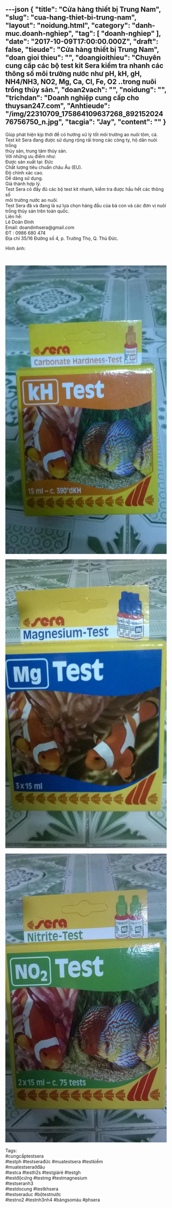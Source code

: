 ---json
{
    "title": "Cửa hàng thiết bị Trung Nam",
    "slug": "cua-hang-thiet-bi-trung-nam",
    "layout": "noidung.html",
    "category": "danh-muc.doanh-nghiep",
    "tag": [
        "doanh-nghiep"
    ],
    "date": "2017-10-09T17:00:00.000Z",
    "draft": false,
    "tieude": "Cửa hàng thiết bị Trung Nam",
    "doan gioi thieu": "",
    "doangioithieu": "Chuyên cung cấp các bộ test kit Sera kiểm tra nhanh các thông số môi trường nước như pH, kH, gH, NH4/NH3, NO2, Mg, Ca, Cl, Fe, O2 ..trong nuôi trồng thủy sản.",
    "doan2vach": "",
    "noidung": "",
    "trichdan": "Doanh nghiệp cung cấp cho thuysan247.com",
    "Anhtieude": "/img/22310709_175864109637268_89215202476756750_n.jpg",
    "tacgia": "Jay",
    "__content__": ""
}
---
<p><span style="font-size:14px">Gi&uacute;p ph&aacute;t hiện kịp thời để c&oacute; hướng xử l&yacute; tốt m&ocirc;i trường ao nu&ocirc;i t&ocirc;m, c&aacute;.<br />
Test kit Sera đang được sử dụng rộng r&atilde;i trong c&aacute;c c&ocirc;ng ty, hộ d&acirc;n nu&ocirc;i trồng<br />
thủy sản, trung t&acirc;m thủy sản.<br />
Với những ưu điểm như:&nbsp;<br />
Được sản xuất tại: Đức<br />
Chất lượng ti&ecirc;u chuẩn ch&acirc;u &Acirc;u (EU).<br />
Độ ch&iacute;nh x&aacute;c cao.<br />
Dễ d&agrave;ng sử dụng.<br />
Gi&aacute; th&agrave;nh hợp l&yacute;.<br />
Test Sera c&oacute; đầy đủ c&aacute;c bộ test kit nhanh, kiểm tra được hầu hết c&aacute;c th&ocirc;ng số<br />
m&ocirc;i trường nước ao nu&ocirc;i.<br />
Test Sera đ&atilde; v&agrave; đang l&agrave; sự lựa chọn h&agrave;ng đầu của b&agrave; con v&agrave; c&aacute;c đơn vị nu&ocirc;i<br />
trồng thủy sản tr&ecirc;n to&agrave;n quốc.&nbsp;<br />
Li&ecirc;n hề:<br />
L&ecirc; Do&atilde;n Đỉnh<br />
Email:&nbsp;doandinhsera@gmail.com<br />
ĐT : 0986 680 474<br />
Địa chỉ 35/16 Đường số 4, p. Trường Thọ, Q. Thủ Đức.</span></p>

<p><span style="font-size:14px">H&igrave;nh ảnh:</span></p>

<p><img alt="" src="/img/22221518_1a75863962970616_5543791587109635874_n.jpg" /></p>

<p><img alt="" src="/img/22228390_175863326304013_679635997153966623_n.jpg" /></p>

<p><img alt="" src="/img/22279744_175863396304006_2173579478320657354_n.jpg" /></p>

<p><img alt="" src="/img/22308721_175863866303959_7195885505133401084_n.jpg" /></p>

<p><span style="font-size:14px">Tags:&nbsp;<br />
#cungcấptestsera<br />
#testph&nbsp;#testserađức&nbsp;#muatestsera&nbsp;#testkiềm<br />
#muatestseraởđ&acirc;u<br />
#testca&nbsp;#testh2s&nbsp;#testgi&aacute;rẻ&nbsp;#testgh<br />
#testđộcứng&nbsp;#testmg&nbsp;#testmagnesium<br />
#testseranh3<br />
#testdocung&nbsp;#testkhsera<br />
#testseraduc&nbsp;#bộtestnước<br />
#testno2&nbsp;#testnh3nh4&nbsp;#bảngsom&agrave;u&nbsp;#phsera</span></p>
